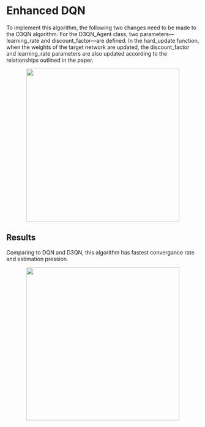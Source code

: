 # Enhanced DQN
To implement this algorithm, the following two changes need to be made to the D3QN algorithm:
For the D3QN_Agent class, two parameters—learning_rate and discount_factor—are defined.
In the hard_update function, when the weights of the target network are updated, the discount_factor and learning_rate parameters are also updated according to the relationships outlined in the paper.
<p align="center">
   <img src="https://github.com/user-attachments/assets/87135e17-ef1f-47ee-882f-b9be40e19871" width = "400">
</p>

## Results
Comparing to DQN and D3QN, this algorithm has fastest convergance rate and estimation pression.
<p align="center">
   <img src="https://github.com/user-attachments/assets/08b5177f-6ecf-4173-a09c-fb2137753663" width = "400">
</p>

